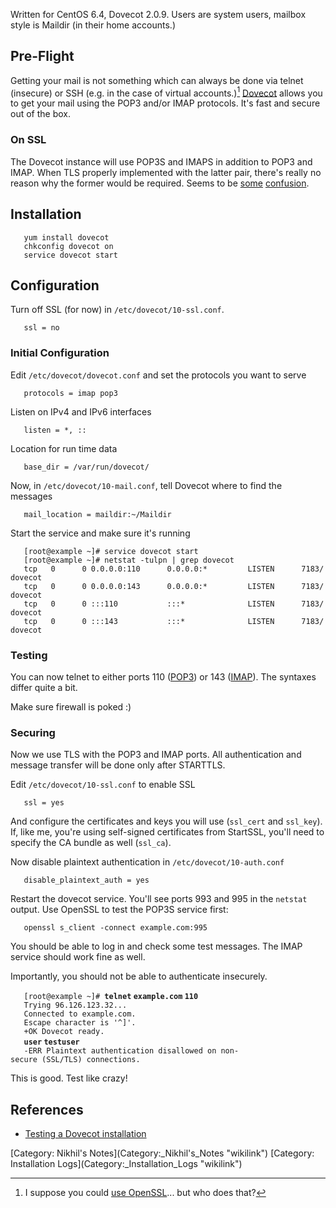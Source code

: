 Written for CentOS 6.4, Dovecot 2.0.9. Users are system users, mailbox
style is Maildir (in their home accounts.)

Pre-Flight
----------

Getting your mail is not something which can always be done via telnet
(insecure) or SSH (e.g. in the case of virtual accounts.)[^1]
[Dovecot](http://www.dovecot.org/) allows you to get your mail using the
POP3 and/or IMAP protocols. It's fast and secure out of the box.

### On SSL

The Dovecot instance will use POP3S and IMAPS in addition to POP3 and
IMAP. When TLS properly implemented with the latter pair, there's really
no reason why the former would be required. Seems to be
[some](http://wiki.dovecot.org/SSL)
[confusion](https://support.google.com/mail/answer/1074635?hl=en&uls=en).

Installation
------------

`   yum install dovecot`  
`   chkconfig dovecot on`  
`   service dovecot start`

Configuration
-------------

Turn off SSL (for now) in `/etc/dovecot/10-ssl.conf`.

`   ssl = no`

### Initial Configuration

Edit `/etc/dovecot/dovecot.conf` and set the protocols you want to serve

`   protocols = imap pop3`

Listen on IPv4 and IPv6 interfaces

`   listen = *, ::`

Location for run time data

`   base_dir = /var/run/dovecot/`

Now, in `/etc/dovecot/10-mail.conf`, tell Dovecot where to find the
messages

`   mail_location = maildir:~/Maildir`

Start the service and make sure it's running

`   [root@example ~]# service dovecot start`  
`   [root@example ~]# netstat -tulpn | grep dovecot`  
`   tcp   0      0 0.0.0.0:110      0.0.0.0:*         LISTEN      7183/dovecot`  
`   tcp   0      0 0.0.0.0:143      0.0.0.0:*         LISTEN      7183/dovecot`  
`   tcp   0      0 :::110           :::*              LISTEN      7183/dovecot`  
`   tcp   0      0 :::143           :::*              LISTEN      7183/dovecot`

### Testing

You can now telnet to either ports 110
([POP3](http://techhelp.santovec.us/pop3telnet.htm)) or 143
([IMAP](http://www.anta.net/misc/telnet-troubleshooting/imap.shtml)).
The syntaxes differ quite a bit.

Make sure firewall is poked :)

### Securing

Now we use TLS with the POP3 and IMAP ports. All authentication and
message transfer will be done only after STARTTLS.

Edit `/etc/dovecot/10-ssl.conf` to enable SSL

`   ssl = yes`

And configure the certificates and keys you will use (`ssl_cert` and
`ssl_key`). If, like me, you're using self-signed certificates from
StartSSL, you'll need to specify the CA bundle as well (`ssl_ca`).

Now disable plaintext authentication in `/etc/dovecot/10-auth.conf`

`   disable_plaintext_auth = yes`

Restart the dovecot service. You'll see ports 993 and 995 in the
`netstat` output. Use OpenSSL to test the POP3S service first:

`   openssl s_client -connect example.com:995`

You should be able to log in and check some test messages. The IMAP
service should work fine as well.

Importantly, you should not be able to authenticate insecurely.

`   [root@example ~]# `**`telnet` `example.com` `110`**  
`   Trying 96.126.123.32...`  
`   Connected to example.com.`  
`   Escape character is '^]'.`  
`   +OK Dovecot ready.`  
`   `**`user` `testuser`**  
`   -ERR Plaintext authentication disallowed on non-secure (SSL/TLS) connections.`

This is good. Test like crazy!

References
----------

-   [Testing a Dovecot
    installation](http://wiki.dovecot.org/TestInstallation)

<references />
[Category: Nikhil's Notes](Category:_Nikhil's_Notes "wikilink")
[Category: Installation Logs](Category:_Installation_Logs "wikilink")

[^1]: I suppose you could [use
    OpenSSL](Postfix#Doing_things_securely "wikilink")... but who does
    that?
